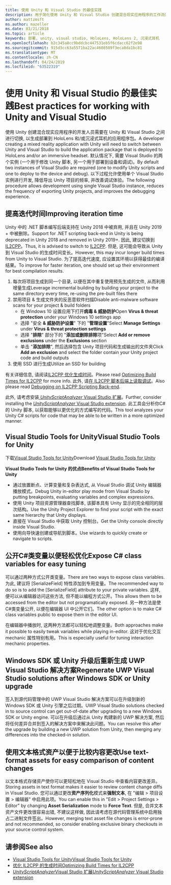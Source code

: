 ```yaml
---
title: 使用 Unity 和 Visual Studio 的最佳实践
description: 用于简化使用 Unity 和 Visual Studio 创建混合现实应用程序的工作流的提示和技巧。
author: mattzmsft
ms.author: mazeller
ms.date: 03/21/2018
ms.topic: article
keywords: 部署, unity, visual studio, HoloLens, HoloLens 2, 沉浸式耳机
ms.openlocfilehash: b2c345a8cc9bddcbc447531eb5f6cdacc62f2e98
ms.sourcegitcommit: 915d3cc63a5571ba22ac4608589f3eca8da1bc81
ms.translationtype: MT
ms.contentlocale: zh-CN
ms.lasthandoff: 04/24/2019
ms.locfileid: "63522319"
---
```

# <a name="best-practices-for-working-with-unity-and-visual-studio"></a><span data-ttu-id="a4b1f-104">使用 Unity 和 Visual Studio 的最佳实践</span><span class="sxs-lookup"><span data-stu-id="a4b1f-104">Best practices for working with Unity and Visual Studio</span></span>

<span data-ttu-id="a4b1f-105">使用 Unity 创建混合现实应用程序的开发人员需要在 Unity 和 Visual Studio 之间进行切换, 以生成部署到 HoloLens 和/或沉浸式耳机的应用程序包。</span><span class="sxs-lookup"><span data-stu-id="a4b1f-105">A developer creating a mixed reality application with Unity will need to switch between Unity and Visual Studio to build the application package that is deployed to HoloLens and/or an immersive headset.</span></span> <span data-ttu-id="a4b1f-106">默认情况下, 需要 Visual Studio 的两个实例 (一个用于修改 Unity 脚本, 另一个用于部署到设备和调试)。</span><span class="sxs-lookup"><span data-stu-id="a4b1f-106">By default two instances of Visual Studio are required (one to modify Unity scripts and one to deploy to the device and debug).</span></span> <span data-ttu-id="a4b1f-107">以下过程允许使用单个 Visual Studio 实例进行开发, 降低导出 Unity 项目的频率, 并改善调试体验。</span><span class="sxs-lookup"><span data-stu-id="a4b1f-107">The following procedure allows development using single Visual Studio instance, reduces the frequency of exporting Unity projects, and improves the debugging experience.</span></span>

## <a name="improving-iteration-time"></a><span data-ttu-id="a4b1f-108">提高迭代时间</span><span class="sxs-lookup"><span data-stu-id="a4b1f-108">Improving iteration time</span></span>

<span data-ttu-id="a4b1f-109">Unity 中的 .NET 脚本编写后端支持在 Unity 2018 中被弃用, 并且在 Unity 2019 + 中被删除。</span><span class="sxs-lookup"><span data-stu-id="a4b1f-109">Support for .NET scripting back-end in Unity is being deprecated in Unity 2018 and removed in Unity 2019+.</span></span> <span data-ttu-id="a4b1f-110">因此, 建议切换到[IL2CPP](https://docs.unity3d.com/Manual/IL2CPP.html)。</span><span class="sxs-lookup"><span data-stu-id="a4b1f-110">Thus, it is advised to switch to [IL2CPP](https://docs.unity3d.com/Manual/IL2CPP.html).</span></span> <span data-ttu-id="a4b1f-111">但是, 这可能会导致从 Unity 到 Visual Studio 的生成时间变长。</span><span class="sxs-lookup"><span data-stu-id="a4b1f-111">However, this may incur longer build times from Unity to Visual Studio.</span></span> <span data-ttu-id="a4b1f-112">为了提高迭代速度, 应设置其环境以获得最佳的编译结果。</span><span class="sxs-lookup"><span data-stu-id="a4b1f-112">To improve for faster iteration, one should set up their environment for best compilation results.</span></span>

1) <span data-ttu-id="a4b1f-113">每次将项目生成到同一个目录, 以便在其中重复使用预先生成的文件, 从而利用增量生成</span><span class="sxs-lookup"><span data-stu-id="a4b1f-113">Leverage incremental building by building your project to the same directory every time, re-using the pre-built files there</span></span>
2) <span data-ttu-id="a4b1f-114">禁用项目 & 生成文件夹的反恶意软件扫描</span><span class="sxs-lookup"><span data-stu-id="a4b1f-114">Disable anti-malware software scans for your project & build folders</span></span>
   - <span data-ttu-id="a4b1f-115">在 Windows 10 设置应用下打开**病毒 & 威胁防护**</span><span class="sxs-lookup"><span data-stu-id="a4b1f-115">Open **Virus & threat protection** under your Windows 10 settings app</span></span>
   - <span data-ttu-id="a4b1f-116">选择 "安全 **& 威胁防护设置**" 下的 "**管理设置**"</span><span class="sxs-lookup"><span data-stu-id="a4b1f-116">Select **Manage Settings** under **Virus & threat protection settings**</span></span>
   - <span data-ttu-id="a4b1f-117">选择 "**排除**" 部分下的 "**添加或删除排除**项"</span><span class="sxs-lookup"><span data-stu-id="a4b1f-117">Select **Add or remove exclusions** under the **Exclusions** section</span></span>
   - <span data-ttu-id="a4b1f-118">单击 "**添加排除**", 然后选择包含 Unity 项目代码和生成输出的文件夹</span><span class="sxs-lookup"><span data-stu-id="a4b1f-118">Click **Add an exclusion** and select the folder contain your Unity project code and build outputs</span></span>
3) <span data-ttu-id="a4b1f-119">使用 SSD 进行生成</span><span class="sxs-lookup"><span data-stu-id="a4b1f-119">Utilize an SSD for building</span></span>

<span data-ttu-id="a4b1f-120">有关详细信息, 请阅读[IL2CPP 优化生成时间](https://docs.unity3d.com/Manual/IL2CPP-OptimizingBuildTimes.html)。</span><span class="sxs-lookup"><span data-stu-id="a4b1f-120">Please read [Optimizing Build Times for IL2CPP](https://docs.unity3d.com/Manual/IL2CPP-OptimizingBuildTimes.html) for more info.</span></span> <span data-ttu-id="a4b1f-121">此外, 请[在 IL2CPP 脚本后端上读取调试](https://docs.unity3d.com/Manual/windowsstore-debugging-il2cpp.html)。</span><span class="sxs-lookup"><span data-stu-id="a4b1f-121">Also please read [Debugging on IL2CPP Scripting Back-end](https://docs.unity3d.com/Manual/windowsstore-debugging-il2cpp.html).</span></span>

<span data-ttu-id="a4b1f-122">此外, 请考虑安装[ *UnityScriptAnalyzer* Visual Studio 扩展](https://github.com/Microsoft/MixedRealityCompanionKit/tree/master/UnityScriptAnalyzer)。</span><span class="sxs-lookup"><span data-stu-id="a4b1f-122">Further, consider installing the [*UnityScriptAnalyzer* Visual Studio extension](https://github.com/Microsoft/MixedRealityCompanionKit/tree/master/UnityScriptAnalyzer).</span></span> <span data-ttu-id="a4b1f-123">此工具会分析你C#的 Unity 脚本, 以获取能够以更优化的方式编写的代码。</span><span class="sxs-lookup"><span data-stu-id="a4b1f-123">This tool analyzes your Unity C# scripts for code that may be able to be written in a more optimized manner.</span></span>

## <a name="visual-studio-tools-for-unity"></a><span data-ttu-id="a4b1f-124">Visual Studio Tools for Unity</span><span class="sxs-lookup"><span data-stu-id="a4b1f-124">Visual Studio Tools for Unity</span></span>

<span data-ttu-id="a4b1f-125">下载[Visual Studio Tools for Unity](https://docs.microsoft.com/en-us/visualstudio/cross-platform/getting-started-with-visual-studio-tools-for-unity?view=vs-2019)</span><span class="sxs-lookup"><span data-stu-id="a4b1f-125">Download [Visual Studio Tools for Unity](https://docs.microsoft.com/en-us/visualstudio/cross-platform/getting-started-with-visual-studio-tools-for-unity?view=vs-2019)</span></span>

<span data-ttu-id="a4b1f-126">**Visual Studio Tools for Unity 的优点**</span><span class="sxs-lookup"><span data-stu-id="a4b1f-126">**Benefits of Visual Studio Tools for Unity**</span></span>
* <span data-ttu-id="a4b1f-127">通过放置断点、计算变量和复杂表达式, 从 Visual Studio 调试 Unity 编辑器播放模式。</span><span class="sxs-lookup"><span data-stu-id="a4b1f-127">Debug Unity in-editor play mode from Visual Studio by putting breakpoints, evaluating variables and complex expressions.</span></span>
* <span data-ttu-id="a4b1f-128">使用 Unity 项目资源管理器查找脚本, 该脚本具有 Unity 显示的完全相同的层次结构。</span><span class="sxs-lookup"><span data-stu-id="a4b1f-128">Use the Unity Project Explorer to find your script with the exact same hierarchy that Unity displays.</span></span>
* <span data-ttu-id="a4b1f-129">直接在 Visual Studio 中获取 Unity 控制台。</span><span class="sxs-lookup"><span data-stu-id="a4b1f-129">Get the Unity console directly inside Visual Studio.</span></span>
* <span data-ttu-id="a4b1f-130">使用向导快速创建或导航到脚本。</span><span class="sxs-lookup"><span data-stu-id="a4b1f-130">Use wizards to quickly create or navigate to scripts.</span></span>

## <a name="expose-c-class-variables-for-easy-tuning"></a><span data-ttu-id="a4b1f-131">公开C#类变量以便轻松优化</span><span class="sxs-lookup"><span data-stu-id="a4b1f-131">Expose C# class variables for easy tuning</span></span>

<span data-ttu-id="a4b1f-132">可以通过两种方式公开类变量。</span><span class="sxs-lookup"><span data-stu-id="a4b1f-132">There are two ways to expose class variables.</span></span> <span data-ttu-id="a4b1f-133">为此, 建议将 [SerializeField] 特性添加到专用变量。</span><span class="sxs-lookup"><span data-stu-id="a4b1f-133">The recommended way to do so is to add the [SerializeField] attribute to your private variables.</span></span> <span data-ttu-id="a4b1f-134">这样, 便可以从编辑器访问这些方法, 但不能以编程方式公开。</span><span class="sxs-lookup"><span data-stu-id="a4b1f-134">This allows them to be accessed from the editor but not programatically exposed.</span></span>  <span data-ttu-id="a4b1f-135">另一种方法是使C#类变量公开, 以便在编辑器 UI 中公开它们。</span><span class="sxs-lookup"><span data-stu-id="a4b1f-135">The other option is to make C# class variables public to expose them in the editor UI.</span></span> 

<span data-ttu-id="a4b1f-136">在编辑器中播放时, 这两种方法都可以轻松地调整变量。</span><span class="sxs-lookup"><span data-stu-id="a4b1f-136">Both approaches make it possible to easily tweak variables while playing in-editor.</span></span> <span data-ttu-id="a4b1f-137">这对于优化交互 mechanic 属性特别有用。</span><span class="sxs-lookup"><span data-stu-id="a4b1f-137">This is especially useful for tuning interaction mechanic properties.</span></span>

## <a name="regenerate-uwp-visual-studio-solutions-after-windows-sdk-or-unity-upgrade"></a><span data-ttu-id="a4b1f-138">Windows SDK 或 Unity 升级后重新生成 UWP Visual Studio 解决方案</span><span class="sxs-lookup"><span data-stu-id="a4b1f-138">Regenerate UWP Visual Studio solutions after Windows SDK or Unity upgrade</span></span>

<span data-ttu-id="a4b1f-139">签入到源代码管理中的 UWP Visual Studio 解决方案可以在升级到新的 Windows SDK 或 Unity 引擎之后过期。</span><span class="sxs-lookup"><span data-stu-id="a4b1f-139">UWP Visual Studio solutions checked in to source control can get out-of-date after upgrading to a new Windows SDK or Unity engine.</span></span> <span data-ttu-id="a4b1f-140">可以在升级后通过从 Unity 构建新的 UWP 解决方案, 然后将任何差异合并到签入的解决方案中来解决此问题。</span><span class="sxs-lookup"><span data-stu-id="a4b1f-140">You can resolve this after the upgrade by building a new UWP solution from Unity, then merging any differences into the checked-in solution.</span></span>

## <a name="use-text-format-assets-for-easy-comparison-of-content-changes"></a><span data-ttu-id="a4b1f-141">使用文本格式资产以便于比较内容更改</span><span class="sxs-lookup"><span data-stu-id="a4b1f-141">Use text-format assets for easy comparison of content changes</span></span>

<span data-ttu-id="a4b1f-142">以文本格式存储资产使你可以更轻松地在 Visual Studio 中查看内容更改差异。</span><span class="sxs-lookup"><span data-stu-id="a4b1f-142">Storing assets in text format makes it easier to review content change diffs in Visual Studio.</span></span> <span data-ttu-id="a4b1f-143">您可以通过更改**资产序列化**模式来**强制文本**, 在 "编辑 > 项目设置 > 编辑器" 中启用此项。</span><span class="sxs-lookup"><span data-stu-id="a4b1f-143">You can enable this in "Edit > Project Settings > Editor" by changing **Asset Serialization** mode to **Force Text**.</span></span> <span data-ttu-id="a4b1f-144">但是, 合并文本资产文件更改很容易出错, 不建议这样做, 因此请考虑在源代码管理系统中启用独占二进制文件签出。</span><span class="sxs-lookup"><span data-stu-id="a4b1f-144">However, merging text asset file changes is error-prone and not recommended, so consider enabling exclusive binary checkouts in your source control system.</span></span>

## <a name="see-also"></a><span data-ttu-id="a4b1f-145">请参阅</span><span class="sxs-lookup"><span data-stu-id="a4b1f-145">See also</span></span>
- [<span data-ttu-id="a4b1f-146">Visual Studio Tools for Unity</span><span class="sxs-lookup"><span data-stu-id="a4b1f-146">Visual Studio Tools for Unity</span></span>](https://visualstudiogallery.msdn.microsoft.com/8d26236e-4a64-4d64-8486-7df95156aba9)
- [<span data-ttu-id="a4b1f-147">优化 IL2CPP 的生成时间</span><span class="sxs-lookup"><span data-stu-id="a4b1f-147">Optimizing Build Times for IL2CPP</span></span>](https://docs.unity3d.com/Manual/IL2CPP-OptimizingBuildTimes.html)
- [<span data-ttu-id="a4b1f-148">*UnityScriptAnalyzer*Visual Studio 扩展</span><span class="sxs-lookup"><span data-stu-id="a4b1f-148">*UnityScriptAnalyzer* Visual Studio extension</span></span>](https://github.com/Microsoft/MixedRealityCompanionKit/tree/master/UnityScriptAnalyzer)